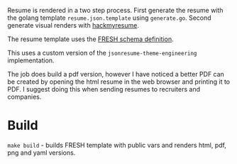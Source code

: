 Resume is rendered in a two step process. First generate the resume with the golang template `resume.json.template` using `generate.go`. Second generate visual renders with [hackmyresume](https://github.com/hacksalot/HackMyResume). 

The resume template uses the [FRESH schema definition](https://github.com/fresh-standard/fresh-resume-schema).

This uses a custom version of the `jsonresume-theme-engineering` implementation.

The job does build a pdf version, however I have noticed a better PDF can be created by opening the html resume in the web browser and printing it to PDF. I suggest doing this when sending resumes to recruiters and companies.

# Build
`make build` - builds FRESH template with public vars and renders html, pdf, png and yaml versions.


